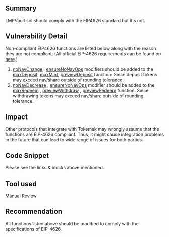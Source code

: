 ## Summary
LMPVault.sol should comply with the EIP4626 standard but it's not. 

## Vulnerability Detail
Non-compliant EIP4626 functions are listed below along with the reason they are not compliant:
(All official EIP-4626 requirements can be found on [here](https://eips.ethereum.org/EIPS/eip-4626#methods).)
1. [noNavChange](https://github.com/sherlock-audit/2023-06-tokemak-BPZ/blob/main/v2-core-audit-2023-07-14/src/vault/LMPVault.sol#L141) , [ensureNoNavOps](https://github.com/sherlock-audit/2023-06-tokemak-BPZ/blob/main/v2-core-audit-2023-07-14/src/vault/LMPVault.sol#L153C14-L153C30)  modifiers should be added to the  [maxDeposit](https://github.com/sherlock-audit/2023-06-tokemak-BPZ/blob/main/v2-core-audit-2023-07-14/src/vault/LMPVault.sol#L323C1-L325C6), [maxMint](https://github.com/sherlock-audit/2023-06-tokemak-BPZ/blob/main/v2-core-audit-2023-07-14/src/vault/LMPVault.sol#L347C3-L349C6), [previewDeposit](https://github.com/sherlock-audit/2023-06-tokemak-BPZ/blob/main/v2-core-audit-2023-07-14/src/vault/LMPVault.sol#L328C4-L330C6) function: Since deposit tokens may exceed nav/share outside of rounding tolerance. 
2. [noNavDecrease](https://github.com/sherlock-audit/2023-06-tokemak-BPZ/blob/main/v2-core-audit-2023-07-14/src/vault/LMPVault.sol#L147) , [ensureNoNavOps](https://github.com/sherlock-audit/2023-06-tokemak-BPZ/blob/main/v2-core-audit-2023-07-14/src/vault/LMPVault.sol#L153C14-L153C30) modifier should be added to the [maxRedeem](https://github.com/sherlock-audit/2023-06-tokemak-BPZ/blob/main/v2-core-audit-2023-07-14/src/vault/LMPVault.sol#L357C1-L359C6) , [previewWithdraw](https://github.com/sherlock-audit/2023-06-tokemak-BPZ/blob/main/v2-core-audit-2023-07-14/src/vault/LMPVault.sol#L367C5-L369C6) , [previewRedeem](https://github.com/sherlock-audit/2023-06-tokemak-BPZ/blob/main/v2-core-audit-2023-07-14/src/vault/LMPVault.sol#L372C4-L374C6) function: Since withdrawing tokens may exceed nav/share outside of rounding tolerance. 

## Impact
Other protocols that integrate with Tokemak may wrongly assume that the functions are EIP-4626 compliant. Thus, it might cause integration problems in the future that can lead to wide range of issues for both parties.

## Code Snippet
Please see the links & blocks above mentioned. 

## Tool used

Manual Review

## Recommendation

All functions listed above should be modified to comply with the specifications of EIP-4626.



